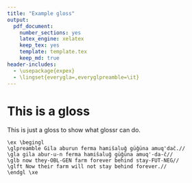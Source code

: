 ```yaml
---
title: "Example gloss"
output: 
  pdf_document: 
    number_sections: yes
    latex_engine: xelatex
    keep_tex: yes
    template: template.tex
    keep_md: true
header-includes:
  - \usepackage{expex}
  - \lingset{everygla=,everyglpreamble=\it}
---
```




# This is a gloss



This is just a gloss to show what glossr can do.

```{=latex}
\ex \begingl
\glpreamble Gila aburun ferma hamišaluǧ güǧüna amuq'dač.//
\gla gila abur-u-n ferma hamišaluǧ güǧüna amuq'-da-č//
\glb now they-OBL-GEN farm forever behind stay-FUT-NEG//
\glft Now their farm will not stay behind forever.//
\endgl \xe
```
